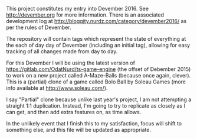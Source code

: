 This project constitutes my entry into Devember 2016. See <http://devember.org>
for more information. There is an associated development log at
<http://bloggity.nurdz.com/category/devember2016/> as per the rules of Devember.

The repository will contain tags which represent the state of everything at the
each of day day of Devember (including an initial tag), allowing for easy
tracking of all changes made from day to day.

For this Devember I will be using the latest version of
<https://gitlab.com/OdatNurd/ts-game-engine> (the offset of Debember 2015) to
work on a new project called A-Maze-Balls (because once again, clever). This is
a (partial) clone of a game called Bolo Ball by Soleau Games (more info
available at <http://www.soleau.com/>).

I say "Partial" clone because unlike last year's project, I am not attempting a
straight 1:1 duplication. Instead, I'm going to try to replicate as closely as
I can get, and then add extra features on, as time allows.

In the unlikely event that I finish this to my satisfaction, focus will shift to
something else, and this file will be updated as appropriate.
